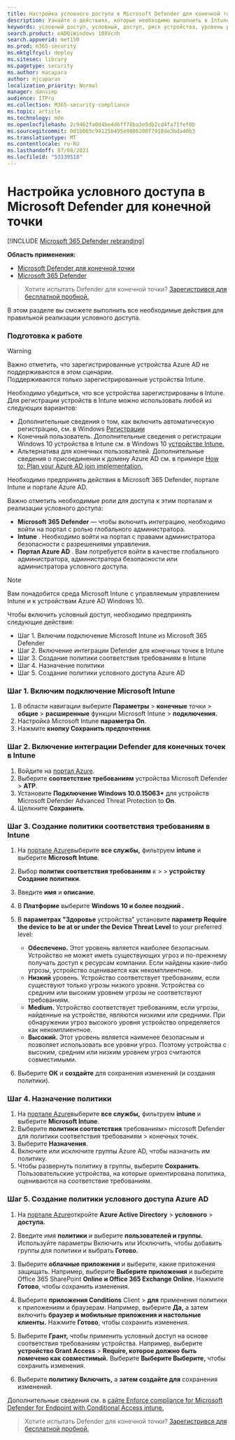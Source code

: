 ```yaml
---
title: Настройка условного доступа в Microsoft Defender для конечной точки
description: Узнайте о действиях, которые необходимо выполнить в Intune, Microsoft 365 Defender и Azure для реализации условного доступа
keywords: условный доступ, условный, доступ, риск устройства, уровень риска, интеграция, интеграция intune
search.product: eADQiWindows 10XVcnh
search.appverid: met150
ms.prod: m365-security
ms.mktglfcycl: deploy
ms.sitesec: library
ms.pagetype: security
ms.author: macapara
author: mjcaparas
localization_priority: Normal
manager: dansimp
audience: ITPro
ms.collection: M365-security-compliance
ms.topic: article
ms.technology: mde
ms.openlocfilehash: 2c9462fa0d4be4d6ff78ba3e5db2cd4fa71fef0b
ms.sourcegitcommit: 0d1b065c94125b495e9886200f7918de3bda40b3
ms.translationtype: MT
ms.contentlocale: ru-RU
ms.lasthandoff: 07/08/2021
ms.locfileid: "53339518"
---
```

# <a name="configure-conditional-access-in-microsoft-defender-for-endpoint"></a>Настройка условного доступа в Microsoft Defender для конечной точки

[!INCLUDE [Microsoft 365 Defender rebranding](../../includes/microsoft-defender.md)]

**Область применения:**
- [Microsoft Defender для конечной точки](https://go.microsoft.com/fwlink/p/?linkid=2154037)
- [Microsoft 365 Defender](https://go.microsoft.com/fwlink/?linkid=2118804)

>Хотите испытать Defender для конечной точки? [Зарегистрився для бесплатной пробной.](https://www.microsoft.com/microsoft-365/windows/microsoft-defender-atp?ocid=docs-wdatp-assignaccess-abovefoldlink)

В этом разделе вы сможете выполнить все необходимые действия для правильной реализации условного доступа.

### <a name="before-you-begin"></a>Подготовка к работе
>[!WARNING]
>Важно отметить, что зарегистрированные устройства Azure AD не поддерживаются в этом сценарии.</br>
>Поддерживаются только зарегистрированные устройства Intune.


Необходимо убедиться, что все устройства зарегистрированы в Intune. Для регистрации устройств в Intune можно использовать любой из следующих вариантов:


- Дополнительные сведения о том, как включить автоматическую регистрацию, см. в Windows [Регистрации](/intune/windows-enroll#enable-windows-10-automatic-enrollment)
- Конечный пользователь. Дополнительные сведения о регистрации Windows 10 устройства в Intune см. в Windows 10 [устройстве Intune.](/intune/quickstart-enroll-windows-device)
- Альтернатива для конечных пользователей. Дополнительные сведения о присоединении к домену Azure AD см. в примере [How to: Plan your Azure AD join implementation.](/azure/active-directory/devices/azureadjoin-plan)



Необходимо предпринять действия в Microsoft 365 Defender, портале Intune и портале Azure AD.

Важно отметить необходимые роли для доступа к этим порталам и реализации условного доступа:
- **Microsoft 365 Defender** — чтобы включить интеграцию, необходимо войти на портал с ролью глобального администратора.
- **Intune** . Необходимо войти на портал с правами администратора безопасности с разрешениями управления. 
- **Портал Azure AD** . Вам потребуется войти в качестве глобального администратора, администратора безопасности или администратора условного доступа.


> [!NOTE]
> Вам понадобится среда Microsoft Intune с управляемым управлением Intune и к устройствам Azure AD Windows 10.

Чтобы включить условный доступ, необходимо предпринять следующие действия:
- Шаг 1. Включим подключение Microsoft Intune из Microsoft 365 Defender
- Шаг 2. Включение интеграции Defender для конечных точек в Intune
- Шаг 3. Создание политики соответствия требованиям в Intune
- Шаг 4. Назначение политики 
- Шаг 5. Создание политики условного доступа Azure AD


### <a name="step-1-turn-on-the-microsoft-intune-connection"></a>Шаг 1. Включим подключение Microsoft Intune
1. В области навигации выберите **Параметры**  >  **конечные** точки  >  **общие**  >  **расширенные** функции Microsoft Intune  >  **подключения.**
2. Настройка Microsoft Intune **параметра On**.
3. Нажмите **кнопку Сохранить предпочтения**.


### <a name="step-2-turn-on-the-defender-for-endpoint-integration-in-intune"></a>Шаг 2. Включение интеграции Defender для конечных точек в Intune
1. Войдите на [портал Azure](https://portal.azure.com).
2. Выберите **соответствие требованиям** устройства Microsoft Defender  >  **ATP**.
3. Установите **Подключение Windows 10.0.15063+** для устройств Microsoft Defender Advanced Threat Protection to **On**.
4. Щелкните **Сохранить**.


### <a name="step-3-create-the-compliance-policy-in-intune"></a>Шаг 3. Создание политики соответствия требованиям в Intune
1. На [портале Azure](https://portal.azure.com)выберите **все службы,** фильтруем **intune** и выберите **Microsoft Intune**.
2. Выбор **политик соответствия требованиям** к  >    >  **устройству Создание политики**.
3. Введите **имя** и **описание**.
4. В **Платформе** выберите **Windows 10 и более поздний .**
5. В **параметрах "Здоровье** устройства" установите **параметр Require the device to be at or under the Device Threat Level** to your preferred level:

   - **Обеспечено.** Этот уровень является наиболее безопасным. Устройство не может иметь существующих угроз и по-прежнему получать доступ к ресурсам компании. Если найдены какие-либо угрозы, устройство оценивается как некомплиентное.
   - **Низкий** уровень. Устройство соответствует требованиям, если существуют только угрозы низкого уровня. Устройства со средним или высоким уровнем угрозы не соответствуют требованиям.
   - **Medium.** Устройство соответствует требованиям, если угрозы, найденные на устройстве, являются низкими или средними. При обнаружении угроз высокого уровня устройство определяется как некомплиентное.
   - **Высокий.** Этот уровень является наименее безопасным и позволяет использовать все уровни угроз. Поэтому устройства с высоким, средним или низким уровнем угроз считаются совместимыми.

6. Выберите **ОК** и **создайте** для сохранения изменений (и создания политики).

### <a name="step-4-assign-the-policy"></a>Шаг 4. Назначение политики
1. На [портале Azure](https://portal.azure.com)выберите **все службы,** фильтруем **intune** и выберите **Microsoft Intune**.
2. Выберите **политики соответствия** требованиям> microsoft Defender для политики соответствия требованиям  >   конечных точек.
3. Выберите **Назначения**.
4. Включите или исключите группы Azure AD, чтобы назначить им политику.
5. Чтобы развернуть политику в группы, выберите **Сохранить**. Пользовательские устройства, на которые ориентирована политика, оцениваются на соответствие требованиям.

### <a name="step-5-create-an-azure-ad-conditional-access-policy"></a>Шаг 5. Создание политики условного доступа Azure AD
1. На [портале Azure](https://portal.azure.com)откройте **Azure Active Directory**  >  **условного**  >  **доступа.**
2. Введите имя **политики** и выберите **пользователей и группы.** Используйте параметры Включить или Исключить, чтобы добавить группы для политики и выбрать **Готово.**
3. Выберите **облачные приложения** и выберите, какие приложения защищать. Например, выберите **Выберите приложения** и выберите Office 365 SharePoint **Online** **и Office 365 Exchange Online.** Нажмите **Готово**, чтобы сохранить изменения.

4. Выберите **приложения Conditions** Client  >  **для** применения политики к приложениям и браузерам. Например, выберите **Да,** а затем включить **браузер и** **мобильные приложения и настольные клиенты.** Нажмите **Готово**, чтобы сохранить изменения.

5. Выберите **Грант,** чтобы применить условный доступ на основе соответствия требованиям устройства. Например, выберите **устройство Grant Access**  >  **Require, которое должно быть помечено как совместимый.** Выберите **Выберите Выберите,** чтобы сохранить изменения.

6. Выберите **политику Включить,** а **затем создайте для** сохранения изменений.

Дополнительные сведения см. в [сайте Enforce compliance for Microsoft Defender for Endpoint with Conditional Access intune.](/intune/advanced-threat-protection)

>Хотите испытать Defender для конечной точки? [Зарегистрився для бесплатной пробной.](https://www.microsoft.com/microsoft-365/windows/microsoft-defender-atp?ocid=docs-wdatp-conditionalaccess-belowfoldlink)
